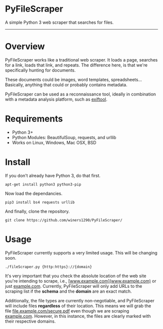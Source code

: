 # PyFileScraper
A simple Python 3 web scraper that searches for files.

---

# Overview
PyFileScraper works like a traditional web scraper. It loads a page, searches for a link, loads that link, and repeats. The difference here, is that we're specifically hunting for documents.

These documents could be images, word templates, spreadsheets... Basically, anything that could or probably contains metadata.

PyFileScraper can be used as a reconnaissance tool, ideally in combination with a metadata analysis platform, such as [exiftool](https://www.sno.phy.queensu.ca/~phil/exiftool/). 

# Requirements
- Python 3+
- Python Modules: BeautifulSoup, requests, and urllib
- Works on Linux, Windows, Mac OSX, BSD

# Install
If you don't already have Python 3, do that first.

```
apt-get install python3 python3-pip
```

Now load the dependancies.

```
pip3 install bs4 requests urllib
```

And finally, clone the repository.

```
git clone https://github.com/winers1290/PyFileScraper/
```

# Usage
PyFileScraper currently supports a very limited usage. This will be changing soon.

```
./fileScraper.py {http:https}://{domain}
```

It's very important that you check the absolute location of the web site you're intending to scrape, i.e., [www.example.com](www.example.com) or just [example.com](example.com). Currently, PyFileScraper will only add URLs to the scraping list if the **schema** and the **domain** are an exact match.

Additionally, the file types are currently non-negotiable, and PyFileScraper will include files **regardless** of their location. This means we will grab the file [file.example.com/secure.pdf](file.example.com/secure.pdf) even though we are scraping [example.com](example.com). However, in this instance, the files are clearly marked with their respective domains.
